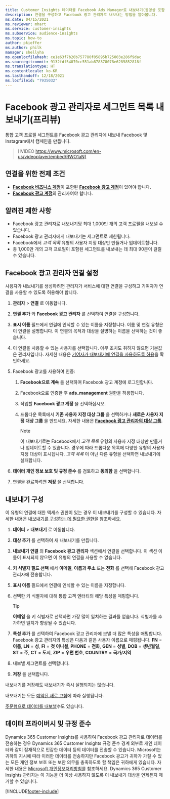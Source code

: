 ```yaml
---
title: Customer Insights 데이터를 Facebook Ads Manager로 내보내기(동영상 포함)
description: 연결을 구성하고 Facebook 광고 관리자로 내보내는 방법을 알아봅니다.
ms.date: 04/15/2021
ms.reviewer: mhart
ms.service: customer-insights
ms.subservice: audience-insights
ms.topic: how-to
author: pkieffer
ms.author: philk
manager: shellyha
ms.openlocfilehash: ce1e63f7b20b757780f05895b725003e286f9dac
ms.sourcegitcommit: 9132fdf54070cc551ab878378078e6285852818f
ms.translationtype: HT
ms.contentlocale: ko-KR
ms.lasthandoff: 12/18/2021
ms.locfileid: "7935032"
---
```

# <a name="export-segments-list-to-facebook-ads-manager-preview"></a>Facebook 광고 관리자로 세그먼트 목록 내보내기(프리뷰)

통합 고객 프로필 세그먼트를 Facebook 광고 관리자에 내보내 Facebook 및 Instagram에서 캠페인을 만듭니다.

> [!VIDEO https://www.microsoft.com/en-us/videoplayer/embed/RWO1aN]

## <a name="prerequisites-for-connection"></a>연결을 위한 전제 조건

- [**Facebook 비즈니스 계정**](https://business.facebook.com/)이 포함된 [**Facebook 광고 계정**](https://www.facebook.com/business/learn/lessons/step-by-step-ads-manager-account)이 있어야 합니다.
- [**Facebook 광고 계정**](https://www.facebook.com/business/learn/lessons/step-by-step-ads-manager-account)의 관리자여야 합니다.

## <a name="known-limitations"></a>알려진 제한 사항

- Facebook 광고 관리자로 내보내기당 최대 1,000만 개의 고객 프로필을 내보낼 수 있습니다.
- Facebook 광고 관리자에게 내보내기는 세그먼트로 제한됩니다.
- Facebook에서 *고객 목록* 유형의 사용자 지정 대상만 만들거나 업데이트합니다.
- 총 1,000만 개의 고객 프로필이 포함된 세그먼트를 내보내는 데 최대 90분이 걸릴 수 있습니다.

## <a name="set-up-connection-to-facebook-ads-manager"></a>Facebook 광고 관리자 연결 설정

사용자가 내보내기를 생성하려면 관리자가 서비스에 대한 연결을 구성하고 기여자가 연결을 사용할 수 있도록 허용해야 합니다.

1. **관리자** > **연결** 로 이동합니다.

1. **연결 추가** 와 **Facebook 광고 관리자** 를 선택하여 연결을 구성합니다.

1. **표시 이름** 필드에서 연결에 인식할 수 있는 이름을 지정합니다. 이름 및 연결 유형은 이 연결을 설명합니다. 이 연결의 목적과 대상을 설명하는 이름을 선택하는 것이 좋습니다.

1. 이 연결을 사용할 수 있는 사용자를 선택합니다. 아무 조치도 취하지 않으면 기본값은 관리자입니다. 자세한 내용은 [기여자가 내보내기에 연결을 사용하도록 허용](connections.md#allow-contributors-to-use-a-connection-for-exports)을 확인하세요.

1. Facebook 광고를 사용하여 인증: 

   1. **Facebook으로 계속** 을 선택하여 Facebook 광고 계정에 로그인합니다.

   1. Facebook으로 인증한 후 **ads_management** 권한을 허용합니다.

   1. 작업할 **Facebook 광고 계정** 을 선택하십시오.

   1. 드롭다운 목록에서 **기존 사용자 지정 대상 그룹** 을 선택하거나 **새로운 사용자 지정 대상 그룹** 을 만드세요. 자세한 내용은 [**Facebook 광고 관리자의 대상 그룹**](https://www.facebook.com/business/help/744354708981227?id=2469097953376494).
      > [!NOTE]
      > 이 내보내기로는 Facebook에서 *고객 목록* 유형의 사용자 지정 대상만 만들거나 업데이트할 수 있습니다. 경우에 따라 드롭다운 목록에 다양한 유형의 사용자 지정 대상이 표시됩니다. *고객 목록* 이 아닌 다른 유형을 선택하면 내보내기에 실패합니다. 

1. **데이터 개인 정보 보호 및 규정 준수** 를 검토하고 **동의함** 을 선택합니다.

1. 연결을 완료하려면 **저장** 을 선택합니다.

## <a name="configure-an-export"></a>내보내기 구성

이 유형의 연결에 대한 액세스 권한이 있는 경우 이 내보내기를 구성할 수 있습니다. 자세한 내용은 [내보내기를 구성하는 데 필요한 권한](export-destinations.md#set-up-a-new-export)을 참조하세요.

1. **데이터** > **내보내기** 로 이동합니다.

1. **대상 추가** 를 선택하여 새 내보내기를 만듭니다. 

1. **내보내기 연결** 의 **Facebook 광고 관리자** 섹션에서 연결을 선택합니다. 이 섹션 이름이 표시되지 않으면 이 유형의 연결을 사용할 수 없습니다.

1. **키 식별자 필드 선택** 에서 **이메일**, **이름과 주소** 또는 **전화** 를 선택해 Facebook 광고 관리자에 전송합니다. 

1. **표시 이름** 필드에서 연결에 인식할 수 있는 이름을 지정합니다.

1. 선택한 키 식별자에 대해 통합 고객 엔터티의 해당 특성을 매핑합니다.
   > [!TIP]
   > **이메일** 을 키 식별자로 선택하면 가장 많이 일치하는 결과를 얻습니다. 식별자를 추가하면 일치가 향상될 수 있습니다.

1. **특성 추가** 를 선택하여 Facebook 광고 관리자에 보낼 더 많은 특성을 매핑합니다. Facebook 광고 관리자의 특성은 다음과 같은 사용자 이름으로 매핑됩니다. **FN** = **이름**, **LN** = **성**, **FI** = **첫 이니셜**, **PHONE** = **전화**, **GEN** = **성별**, **DOB** = **생년월일**, **ST** = **주**, **CT** = **도시**, **ZIP** = **우편 번호**, **COUNTRY** = **국가/지역**

1. 내보낼 세그먼트를 선택합니다.

1. **저장** 을 선택합니다.

내보내기를 저장해도 내보내기가 즉시 실행되지는 않습니다.

내보내기는 모든 [예약된 새로 고침](system.md#schedule-tab)에 따라 실행됩니다. 

[주문형으로 데이터를 내보낼](export-destinations.md#run-exports-on-demand)수도 있습니다. 

## <a name="data-privacy-and-compliance"></a>데이터 프라이버시 및 규정 준수

Dynamics 365 Customer Insights를 사용하여 Facebook 광고 관리자로 데이터를 전송하는 경우 Dynamics 365 Customer Insights 규정 준수 경계 외부로 개인 데이터와 같이 잠재적으로 민감한 데이터 등의 데이터를 전송할 수 있습니다. Microsoft는 귀하의 지시에 따라 이러한 데이터를 전송하지만 Facebook 광고가 귀하가 가질 수 있는 모든 개인 정보 보호 또는 보안 의무를 충족하도록 할 책임은 귀하에게 있습니다. 자세한 내용은 [Microsoft 개인정보처리방침](https://go.microsoft.com/fwlink/?linkid=396732)를 참조하세요.
Dynamics 365 Customer Insights 관리자는 이 기능을 더 이상 사용하지 않도록 이 내보내기 대상을 언제든지 제거할 수 있습니다.


[!INCLUDE[footer-include](../includes/footer-banner.md)]

